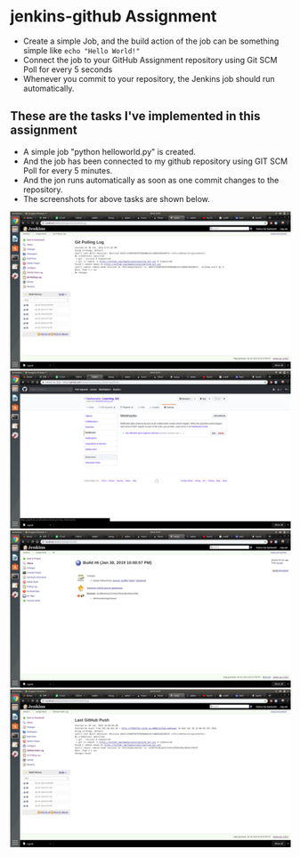 # jenkins-github Assignment
- Create a simple Job, and the build action of the job can be something simple like ```echo "Hello World!"```
- Connect the job to your GitHub Assignment repository using Git SCM Poll for every 5 seconds
- Whenever you commit to your repository, the Jenkins job should run automatically.


## These are the tasks I've implemented in this assignment
- A simple job "python helloworld.py" is created.
- And the job has been connected to my github repository using GIT SCM Poll for every 5 minutes.
- And the jon runs automatically as soon as one commit changes to the repository.
- The screenshots for above tasks are shown below.

![](1.png)
![](2.png)
![](3.png)
![](4.png)
